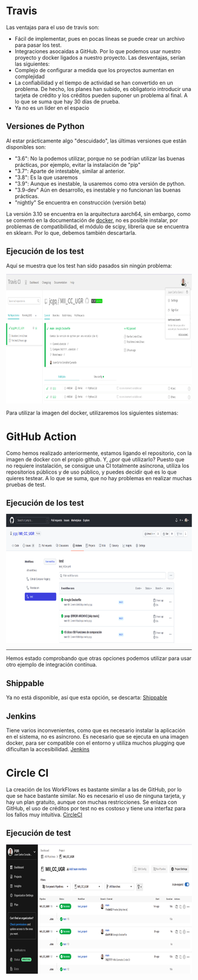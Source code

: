# Travis
Las ventajas para el uso de travis son:
 - Fácil de implementar, pues en pocas líneas se puede crear un archivo para pasar los test.
 - Integraciones asocaidas a GitHub. Por lo que podemos usar nuestro proyecto y docker ligados a nuestro proyecto.
Las desventajas, serían las siguientes:
 - Complejo de configurar a medida que los proyectos aumentan en complejidad
 - La confiabilidad y el tiempo de actividad se han convertido en un problema. De hecho, los planes han subido, es obligatorio introducir una tarjeta de crédito y los créditos pueden suponer un problema al final. A lo que se suma que hay 30 días de prueba.
 - Ya no es un líder en el espacio

## Versiones de Python
Al estar prácticamente algo "descuidado", las últimas versiones que están disponibles son:
- "3.6": No la podemos utilizar, porque no se podrían utilizar las buenas prácticas, por ejemplo, evitar la instalación de "pip"
- "3.7": Aparte de intestable, similar al anterior.
- "3.8": Es la que usaremos
- "3.9": Aunque es inestable, la usaremos como otra versión de python.
- "3.9-dev"  Aún en desarrollo, es inestable y no funcionan las buenas prácticas.
- "nightly"  Se encuentra en construcción (versión beta)

La versión 3.10 se encuentra en la arquitectura aarch64, sin embargo, como se comentó en la documentación de [docker](estudioDockerfile.md), no es posible instalar, por problemas de compatibilidad, el módulo de scipy, librería que se encuentra en sklearn. Por lo que, debemos también descartarla.

## Ejecución de los test
Aquí se muestra que los test han sido pasados sin ningún problema:

<img src="imagenes/travis.png" width="800" height="350">

Para utilizar la imagen del docker, utilizaremos los siguientes sistemas:

# GitHub Action
Como hemos realizado anteriormente, estamos ligando el repositorio, con la imagen de docker con el propio github.
Y, ¿por qué utilizarlo?
Puesto que no requiere instalación, se consigue una CI totalmente asíncrona, utiliza los repositorios públicos y de uso público, y puedes decidir qué es lo que quieres testear. A lo que se suma, que no hay problemas en realizar muchas pruebas de test.

## Ejecución de los test

<img src="imagenes/github.png" width="800" height="350">

---------------------------------------------------

Hemos estado comprobando que otras opciones podemos utilizar para usar otro ejemplo de integración contínua.

## Shippable
Ya no está disponible, así que esta opción, se descarta: [Shippable](http://docs.shippable.com/ci/overview/)

## Jenkins
Tiene varios inconvenientes, como que es necesario instalar la aplicación en el sistema, no es asíncrono. Es necesario que se ejecuta en una imagen docker, para ser compatible con el entorno y utiliza muchos plugging que dificultan la accesibilidad. [Jenkins](https://www.jenkins.io/)

# Circle CI
La creación de los WorkFlows es bastante similar a las de GitHub, por lo que se hace bastante similar. No es necesario el uso de ninguna tarjeta, y hay un plan gratuito, aunque con muchas restricciones.
Se enlaza con GitHub, el uso de créditos por test no es costoso y tiene una interfaz para los fallos muy intuitiva.
[CircleCI](https://circleci.com/)

## Ejecución de test

<img src="imagenes/circleci.png" width="800" height="350">
